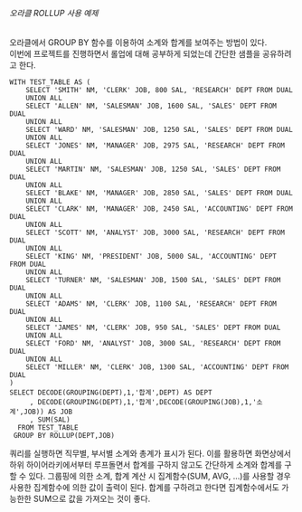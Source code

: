 ###### 오라클 ROLLUP 사용 예제 #####

오라클에서 GROUP BY 함수를 이용하여 소계와 합계를 보여주는 방법이 있다.  
이번에 프로젝트를 진행하면서 롤업에 대해 공부하게 되었는데 간단한 샘플을 공유하려고 한다.

~~~
WITH TEST_TABLE AS (
    SELECT 'SMITH' NM, 'CLERK' JOB, 800 SAL, 'RESEARCH' DEPT FROM DUAL 
    UNION ALL
    SELECT 'ALLEN' NM, 'SALESMAN' JOB, 1600 SAL, 'SALES' DEPT FROM DUAL 
    UNION ALL
    SELECT 'WARD' NM, 'SALESMAN' JOB, 1250 SAL, 'SALES' DEPT FROM DUAL 
    UNION ALL
    SELECT 'JONES' NM, 'MANAGER' JOB, 2975 SAL, 'RESEARCH' DEPT FROM DUAL 
    UNION ALL
    SELECT 'MARTIN' NM, 'SALESMAN' JOB, 1250 SAL, 'SALES' DEPT FROM DUAL 
    UNION ALL
    SELECT 'BLAKE' NM, 'MANAGER' JOB, 2850 SAL, 'SALES' DEPT FROM DUAL 
    UNION ALL
    SELECT 'CLARK' NM, 'MANAGER' JOB, 2450 SAL, 'ACCOUNTING' DEPT FROM DUAL 
    UNION ALL
    SELECT 'SCOTT' NM, 'ANALYST' JOB, 3000 SAL, 'RESEARCH' DEPT FROM DUAL 
    UNION ALL
    SELECT 'KING' NM, 'PRESIDENT' JOB, 5000 SAL, 'ACCOUNTING' DEPT FROM DUAL 
    UNION ALL
    SELECT 'TURNER' NM, 'SALESMAN' JOB, 1500 SAL, 'SALES' DEPT FROM DUAL 
    UNION ALL
    SELECT 'ADAMS' NM, 'CLERK' JOB, 1100 SAL, 'RESEARCH' DEPT FROM DUAL 
    UNION ALL
    SELECT 'JAMES' NM, 'CLERK' JOB, 950 SAL, 'SALES' DEPT FROM DUAL 
    UNION ALL
    SELECT 'FORD' NM, 'ANALYST' JOB, 3000 SAL, 'RESEARCH' DEPT FROM DUAL 
    UNION ALL
    SELECT 'MILLER' NM, 'CLERK' JOB, 1300 SAL, 'ACCOUNTING' DEPT FROM DUAL
)
SELECT DECODE(GROUPING(DEPT),1,'합계',DEPT) AS DEPT
     , DECODE(GROUPING(DEPT),1,'합계',DECODE(GROUPING(JOB),1,'소계',JOB)) AS JOB
     , SUM(SAL)
  FROM TEST_TABLE
 GROUP BY ROLLUP(DEPT,JOB)
~~~
 
 쿼리를 실행하면 직무별, 부서별 소계와 총계가 표시가 된다.
 이를 활용하면 화면상에서 하위 하이어라키에서부터 루프돌면서 합계를 구하지 않고도 간단하게 소계와 합계를 구할 수 있다.
 그룹핑에 의한 소계, 합계 계산 시 집계함수(SUM, AVG, ...)를 사용할 경우 사용한 집계함수에 의한 값이 출력이 된다.
 합계를 구하려고 한다면 집계함수에서도 가능한한 SUM으로 값을 가져오는 것이 좋다.

